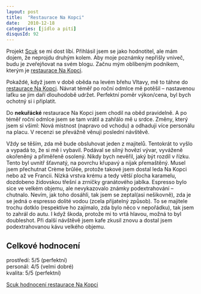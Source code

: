 ```yaml
---
layout: post
title:  "Restaurace Na Kopci"
date:   2010-12-18
categories: [jídlo a pití]
disqusId: 92
---
```

Projekt [Scuk](http://www.scuk.cz/) se mi dost líbí. Přihlásil jsem se jako hodnotitel, ale mám dojem, že neprojdu druhým kolem. Aby moje 
poznámky nepřišly vniveč, 
budu je zveřejňovat na svém blogu. Začnu mým oblíbeným podnikem, kterým je [restaurace Na Kopci](http://www.nakopci.com/).
<!--more-->

Pokaždé, když jsem v době oběda na levém břehu Vltavy, mě to táhne do [restaurace Na Kopci](http://www.nakopci.com/). Návrat téměř po roční odmlce mě potěšil – nastavenou laťku se jim daří dlouhodobě udržet. Perfektní poměr výkon/cena, byl bych ochotný si i připlatit.

Do __nekuřácké__ restaurace Na Kopci jsem chodil na oběd pravidelně. A po téměř roční odmlce jsem se tam vrátil a zahřálo mě u srdce. Změny, 
který jsem si všiml: Nová místnost (napravo od vchodu) a odhaduji více personálu na placu. V recenzi se převážně věnuji poslední návštěvě.

Vždy se těším, zda mě bude obsluhovat jeden z majitelů. Tentokrát to vyšlo a vypadá to, že si mě i vybavil. Podával se silný hovězí vývar, vyváženě okořeněný a přiměřeně osolený. Nikdy bych nevěřil, jaký být rozdíl v řízku. Tento byl uvnitř šťavnatý, na povrchu křupavý a nijak přemaštěný.
Musel jsem přechutnat Crème brûlée, protože takové jsem dostal leda Na Kopci nebo až ve Francii. Nízká vrstva krému a tedy větší plocha karamelu, dozdobeno židovskou třešní a zrníčky granátového jablka. Espresso bylo sice ve velkém objemu, ale nevykazovalo známky podextrahování – chutnalo. Nevím, jak toho dosáhli, tak jsem se zeptal(asi nešikovně), zda je se jedná o espresso dolité vodou (zcela přijatelný způsob). To se majitele trochu dotklo (respektive ho zajímalo, zda bylo něco v nepořádku), tak jsem to zahrál do autu. I když škoda, protože mi to vrtá hlavou, možná to byl doubleshot. Při další návštěvě jsem kafe zkusil znovu a dostal jsem podextrahovanou kávu velkého objemu.

Celkové hodnocení
------
prostředí: 5/5 (perfektní)  
personál: 4/5 (velmi dobré)  
kvalita: 5/5 (perfektní)

[Scuk hodnocení restaurace Na Kopci](http://www.scuk.cz/d/na-kopci/)